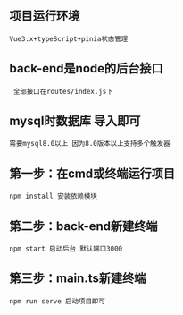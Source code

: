 ## 项目运行环境 
```
Vue3.x+typeScript+pinia状态管理
```

## back-end是node的后台接口  
```
 全部接口在routes/index.js下
```

## mysql时数据库  导入即可 
```
需要mysql8.0以上 因为8.0版本以上支持多个触发器
```

## 第一步：在cmd或终端运行项目 
```
npm install 安装依赖模块
```

## 第二步：back-end新建终端
```
npm start 启动后台 默认端口3000
```

##  第三步：main.ts新建终端
```
npm run serve 启动项目即可
```
